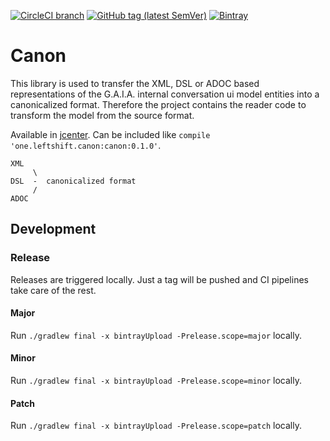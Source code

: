 [![CircleCI branch](https://img.shields.io/circleci/project/github/leftshiftone/canon/master.svg?style=flat-square)](https://circleci.com/gh/leftshiftone/canon)
[![GitHub tag (latest SemVer)](https://img.shields.io/github/tag/leftshiftone/canon.svg?style=flat-square)](https://github.com/leftshiftone/canon/tags)
[![Bintray](https://img.shields.io/badge/dynamic/json.svg?label=bintray&query=name&style=flat-square&url=https%3A%2F%2Fapi.bintray.com%2Fpackages%2Fleftshiftone%2Fcanon%2Fone.leftshift.canon.canon%2Fversions%2F_latest)](https://bintray.com/leftshiftone/canon/one.leftshift.canon.canon/_latestVersion)

# Canon

This library is used to transfer the XML, DSL or ADOC based representations of the G.A.I.A. internal conversation ui model entities 
into a canonicalized format. Therefore the project contains the reader code to transform the model from the source format.

Available in [jcenter](https://bintray.com/leftshiftone/canon/one.leftshift.canon.canon/_latestVersion). Can be included like `compile 'one.leftshift.canon:canon:0.1.0'`.

````
XML
     \
DSL  -  canonicalized format
     /
ADOC
````


## Development

### Release
Releases are triggered locally. Just a tag will be pushed and CI pipelines take care of the rest.

#### Major
Run `./gradlew final -x bintrayUpload -Prelease.scope=major` locally.

#### Minor
Run `./gradlew final -x bintrayUpload -Prelease.scope=minor` locally.

#### Patch
Run `./gradlew final -x bintrayUpload -Prelease.scope=patch` locally.
